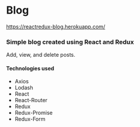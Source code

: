 # Blog

https://reactredux-blog.herokuapp.com/

### Simple blog created using React and Redux

Add, view, and delete posts.

#### Technologies used
- Axios
- Lodash
- React
- React-Router
- Redux
- Redux-Promise
- Redux-Form